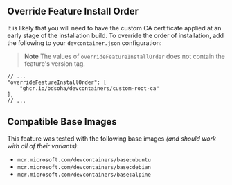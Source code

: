 ## Override Feature Install Order

It is likely that you will need to have the custom CA certificate applied at an early stage of the installation build. 
To override the order of installation, add the following to your `devcontainer.json` configuration:

> **Note** The values of `overrideFeatureInstallOrder` does not contain the feature's version tag.

```jsonc
// ...
"overrideFeatureInstallOrder": [
    "ghcr.io/bdsoha/devcontainers/custom-root-ca"
],
// ...
```

## Compatible Base Images

This feature was tested with the following base images *(and should work with all of their variants)*:

- `mcr.microsoft.com/devcontainers/base:ubuntu`
- `mcr.microsoft.com/devcontainers/base:debian`
- `mcr.microsoft.com/devcontainers/base:alpine`
